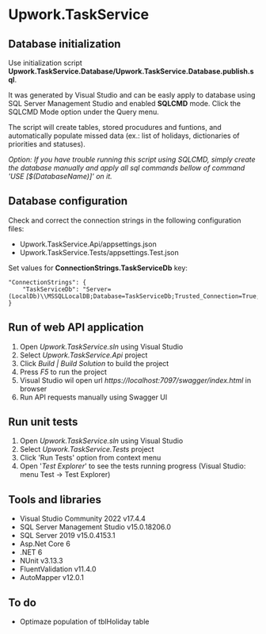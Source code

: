 # Upwork.TaskService

## Database initialization
Use initialization script **Upwork.TaskService.Database/Upwork.TaskService.Database.publish.sql**.

It was generated by Visual Studio and can be easly apply to database using SQL Server Management Studio and enabled **SQLCMD** mode. Click the SQLCMD Mode option under the Query menu.

The script will create tables, stored procudures and funtions, and automatically populate missed data (ex.: list of holidays, dictionaries of priorities and statuses).

*Option: If you have trouble running this script using SQLCMD, simply create the database manually and apply all sql commands bellow of command 'USE [$(DatabaseName)]' on it.*

## Database configuration
Check and correct the connection strings in the following configuration files:
* Upwork.TaskService.Api/appsettings.json
* Upwork.TaskService.Tests/appsettings.Test.json

Set values for **ConnectionStrings.TaskServiceDb** key:
```
"ConnectionStrings": {
    "TaskServiceDb": "Server=(LocalDb)\\MSSQLLocalDB;Database=TaskServiceDb;Trusted_Connection=True;MultipleActiveResultSets=true"
}
```

## Run of web API application
1. Open *Upwork.TaskService.sln* using Visual Studio
2. Select *Upwork.TaskService.Api* project
3. Click *Build | Build Solution* to build the project
4. Press *F5* to run the project
5. Visual Studio wil open url *https://localhost:7097/swagger/index.html* in browser
6. Run API requests manually using Swagger UI

## Run unit tests
1. Open *Upwork.TaskService.sln* using Visual Studio
2. Select *Upwork.TaskService.Tests* project
3. Click 'Run Tests' option from context menu
3. Open '*Test Explorer*' to see the tests running progress (Visual Studio: menu Test → Test Explorer)

## Tools and libraries
* Visual Studio Community 2022 v17.4.4
* SQL Server Management Studio v15.0.18206.0
* SQL Server 2019 v15.0.4153.1
* Asp.Net Core 6
* .NET 6
* NUnit v3.13.3
* FluentValidation v11.4.0
* AutoMapper v12.0.1

## To do
* Optimaze population of tblHoliday table
